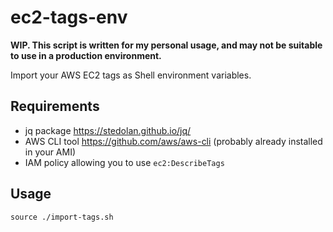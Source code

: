 # ec2-tags-env

**WIP. This script is written for my personal usage, and may not be suitable to use in a production environment.**

Import your AWS EC2 tags as Shell environment variables.

## Requirements

- jq package https://stedolan.github.io/jq/
- AWS CLI tool https://github.com/aws/aws-cli (probably already installed in your AMI)
- IAM policy allowing you to use `ec2:DescribeTags`

## Usage

    source ./import-tags.sh
        
